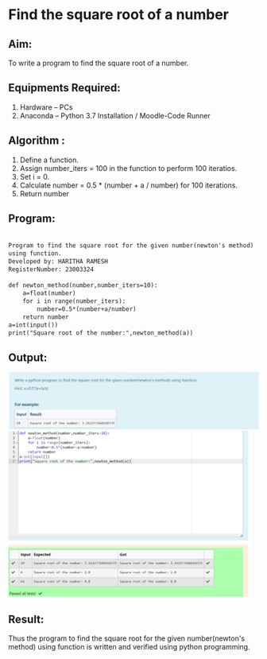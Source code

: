 # Find the square root of a number

## Aim:
To write a program to find the square root of a number.

## Equipments Required:
1. Hardware – PCs
2. Anaconda – Python 3.7 Installation / Moodle-Code Runner

## Algorithm :
1. Define a function.
2. Assign number_iters = 100 in the function to perform 100 iteratios.
3. Set i = 0.
4. Calculate  number = 0.5 * (number + a / number) for 100 iterations.
5. Return number

## Program:
```

Program to find the square root for the given number(newton's method) using function.
Developed by: HARITHA RAMESH
RegisterNumber: 23003324

def newton_method(number,number_iters=10):
    a=float(number)
    for i in range(number_iters):
        number=0.5*(number+a/number)
    return number
a=int(input())
print("Square root of the number:",newton_method(a))

```

## Output:


![Alt text](<Screenshot 2023-11-29 084035.png>)
![Alt text](<Screenshot 2023-11-29 084128.png>)




## Result:
Thus the program to find the square root for the given number(newton's method) using function is written and verified using python programming.
